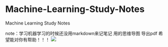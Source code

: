 # Machine-Learning-Study-Notes
Machine Learning Study Notes

note：学习机器学习的时候还没用markdown来记笔记
      用的思维导图
      导出pdf
      希望能对你有帮助！！！
![](机器学习算法.png)
